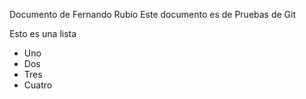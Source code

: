 Documento de Fernando Rubio
Este documento es de Pruebas de Git

Esto es una lista
  * Uno
  * Dos
  * Tres
  * Cuatro
